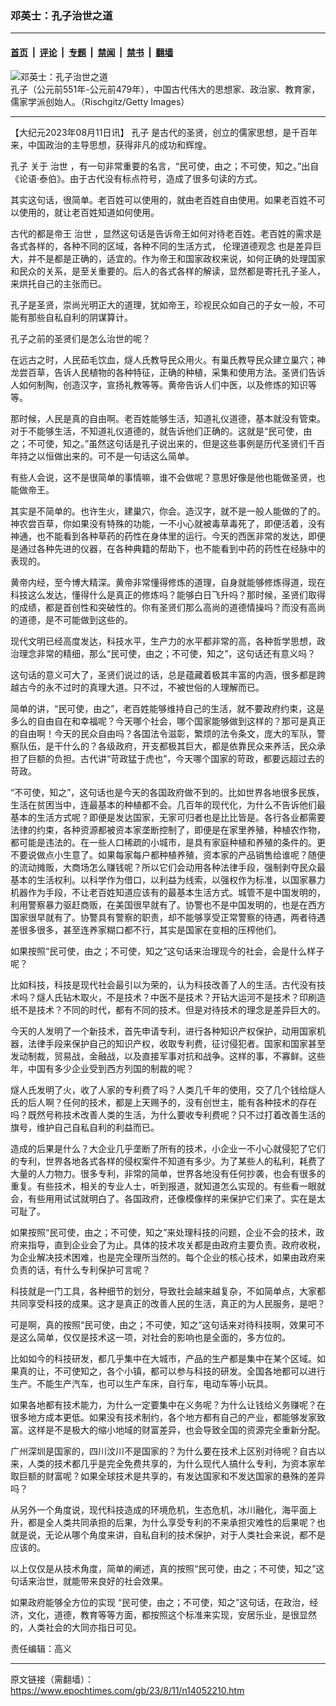 ### 邓英士：孔子治世之道

---

#### [首页](../../../..?n14052210) &nbsp;|&nbsp; [评论](../../../../../epoch-comment?n14052210) &nbsp;|&nbsp; [专题](../../../../../epoch-special?n14052210) &nbsp;|&nbsp; [禁闻](../../../../../epoch-news?n14052210) &nbsp;|&nbsp; [禁书](../../../../../books?n14052210) &nbsp;|&nbsp; [翻墙](https://github.com/gfw-breaker/nogfw/blob/master/README.md?n14052210)


<div><img alt="邓英士：孔子治世之道" class="attachment-djy_600_400 size-djy_600_400 wp-post-image" src="https://i.epochtimes.com/assets/uploads/2022/07/id13772921-ET-Confucius-600x919-600x400.jpg"/>
<div class="caption">
 孔子（公元前551年-公元前479年），中国古代伟大的思想家、政治家、教育家，儒家学派创始人。（Rischgitz/Getty Images）
</div></div><hr/><div class="post_content" id="artbody" itemprop="articleBody">
 <!-- article content begin -->
 <p>
  【大纪元2023年08月11日讯】
  <ok href="https://www.epochtimes.com/gb/tag/%E5%AD%94%E5%AD%90.html">
   孔子
  </ok>
  是古代的圣贤，创立的儒家思想，是千百年来，中国政治的主导思想，获得非凡的成功和辉煌。
 </p>
 <p>
  <ok href="https://www.epochtimes.com/gb/tag/%E5%AD%94%E5%AD%90.html">
   孔子
  </ok>
  关于
  <ok href="https://www.epochtimes.com/gb/tag/%E6%B2%BB%E4%B8%96.html">
   治世
  </ok>
  ，有一句非常重要的名言，“民可使，由之；不可使，知之。”出自《论语·泰伯》。由于古代没有标点符号，造成了很多句读的方式。
 </p>
 <p>
  其实这句话，很简单。老百姓可以使用的，就由老百姓自由使用。如果老百姓不可以使用的，就让老百姓知道如何使用。
 </p>
 <p>
  古代的都是帝王
  <ok href="https://www.epochtimes.com/gb/tag/%E6%B2%BB%E4%B8%96.html">
   治世
  </ok>
  ，显然这句话是告诉帝王如何对待老百姓。老百姓的需求是各式各样的，各种不同的区域，各种不同的生活方式，
  <ok href="https://www.epochtimes.com/gb/tag/%E4%BC%A6%E7%90%86%E9%81%93%E5%BE%B7%E8%A7%82%E5%BF%B5.html">
   伦理道德观念
  </ok>
  也是差异巨大，并不是都是正确的，适宜的。作为帝王和国家政权来说，如何正确的处理国家和民众的关系，是至关重要的。后人的各式各样的解读，显然都是寄托孔子圣人，来烘托自己的主张而已。
 </p>
 <p>
  孔子是圣贤，崇尚光明正大的道理，犹如帝王，珍视民众如自己的子女一般，不可能有那些自私自利的阴谋算计。
 </p>
 <p>
  孔子之前的圣贤们是怎么治世的呢？
 </p>
 <p>
  在远古之时，人民茹毛饮血，燧人氏教导民众用火。有巢氏教导民众建立巢穴；神龙尝百草，告诉人民植物的各种特征，正确的种植，采集和使用方法。圣贤们告诉人如何制陶，创造汉字，宣扬礼教等等。黄帝告诉人们中医，以及修炼的知识等等。
 </p>
 <p>
  那时候，人民是真的自由啊。老百姓能够生活，知道礼仪道德，基本就没有管束。对于不能够生活，不知道礼仪道德的，就告诉他们正确的。这就是“民可使，由之；不可使，知之。”虽然这句话是孔子说出来的，但是这些事例是历代圣贤们千百年持之以恒做出来的。可不是一句话这么简单。
 </p>
 <p>
  有些人会说，这不是很简单的事情嘛，谁不会做呢？意思好像是他也能做圣贤，也能做帝王。
 </p>
 <p>
  其实是不简单的。也许生火，建巢穴，你会。造汉字，就不是一般人能做的了的。神农尝百草，你如果没有特殊的功能，一不小心就被毒草毒死了，即便活着，没有神通，也不能看到各种草药的药性在身体里的运行。今天的西医非常的发达，即便是通过各种先进的仪器，在各种典籍的帮助下，也不能看到中药的药性在经脉中的表现的。
 </p>
 <p>
  黄帝内经，至今博大精深。黄帝非常懂得修炼的道理，自身就能够修炼得道，现在科技这么发达，懂得什么是真正的修炼吗？能够白日飞升吗？那时候，圣贤们取得的成绩，都是首创性和突破性的。你有圣贤们那么高尚的道德情操吗？而没有高尚的道德，是不可能做到这些的。
 </p>
 <p>
  现代文明已经高度发达，科技水平，生产力的水平都非常的高，各种哲学思想，政治理念非常的精细，那么“民可使，由之；不可使，知之”，这句话还有意义吗？
 </p>
 <p>
  这句话的意义可大了，圣贤们说过的话，总是蕴藏着极其丰富的内涵，很多都是跨越古今的永不过时的真理大道。只不过，不被世俗的人理解而已。
 </p>
 <p>
  简单的讲，“民可使，由之”，老百姓能够维持自己的生活，就不要政府约束，这是多么的自由自在和幸福呢？今天哪个社会，哪个国家能够做到这样的？那可是真正的自由啊！今天的民众自由吗？各国法令滋彰，繁烦的法令条文，庞大的军队，警察队伍，是干什么的？各级政府，开支都极其巨大，都是依靠民众来养活，民众承担了巨额的负担。古代讲“苛政猛于虎也”，今天哪个国家的苛政，都要远超过去的苛政。
 </p>
 <p>
  “不可使，知之”，这句话也是今天的各国政府做不到的。比如世界各地很多民族，生活在贫困当中，连最基本的种植都不会。几百年的现代化，为什么不告诉他们最基本的生活方式呢？即便是发达国家，无家可归者也是比比皆是。各行各业都需要法律的约束，各种资源都被资本家垄断控制了，即便是在家里养殖，种植农作物，都可能是违法的。在一些人口稀疏的小城市，是具有家庭种植和养殖的条件的。更不要说做点小生意了。如果每家每户都种植养殖，资本家的产品销售给谁呢？随便的流动摊贩，大商场怎么赚钱呢？所以它们会动用各种法律手段，强制剥夺民众最基本的生活权利。以科学作为借口，以利益为线索，以强权作为标准，以国家暴力机器作为手段，不让老百姓知道应该有的最基本生活方式。城管不是中国发明的，利用警察暴力驱赶商贩，在美国很早就有了。协警也不是中国发明的，也是在西方国家很早就有了。协警具有警察的职责，却不能够享受正常警察的待遇，两者待遇差很多很多，甚至连养家糊口都不行，其实是国家在变相的压榨他们。
 </p>
 <p>
  如果按照“民可使，由之；不可使，知之”这句话来治理现今的社会，会是什么样子呢？
 </p>
 <p>
  比如科技，科技是现代社会最引以为荣的，认为科技改善了人的生活。古代没有技术吗？燧人氏钻木取火，不是技术？中医不是技术？开钻大运河不是技术？印刷造纸不是技术？不同的时代，都有不同的技术。但是对待技术的理念是差异巨大的。
 </p>
 <p>
  今天的人发明了一个新技术，首先申请专利，进行各种知识产权保护，动用国家机器，法律手段来保护自己的知识产权，收取专利费，征讨侵犯者。国家和国家甚至发动制裁，贸易战，金融战，以及直接军事对抗和战争。这样的事，不寡鲜。这些年，中国有多少企业受到西方列国的制裁的呢？
 </p>
 <p>
  燧人氏发明了火，收了人家的专利费了吗？人类几千年的使用，交了几个钱给燧人氏的后人啊？任何的技术，都是上天赐予的，没有创世主，能有各种技术的存在吗？既然号称技术改善人类的生活，为什么要收专利费呢？只不过打着改善生活的旗号，维护自己自私自利的利益而已。
 </p>
 <p>
  造成的后果是什么？大企业几乎垄断了所有的技术，小企业一不小心就侵犯了它们的专利，世界各地各式各样的侵权案件不知道有多少。为了某些人的私利，耗费了大量的人力物力。很多专利，非常的简单，世界各地没有任何抄袭，也会有很多的重复。有些技术，相关的专业人士，听到报道，就知道怎么实现的。有些看一眼就会，有些用用试试就明白了。各国政府，还像模像样的来保护它们来了。实在是太可耻了。
 </p>
 <p>
  如果按照“民可使，由之；不可使，知之”来处理科技的问题，企业不会的技术，政府来指导，直到企业会了为止。具体的技术攻关都是由政府主要负责。政府收税，为企业解决技术困难，也是完全理所当然的。每个企业的核心技术，如果由政府来负责的话，有什么专利保护可言呢？
 </p>
 <p>
  科技就是一门工具，各种细节的划分，导致社会越来越复杂，不如简单点，大家都共同享受科技的成果。这才是真正的改善人民的生活，真正的为人民服务，是吧？
 </p>
 <p>
  可是啊，真的按照“民可使，由之；不可使，知之”这句话来对待科技啊，效果可不是这么简单，仅仅是技术这一项，对社会的影响也是全面的，多方位的。
 </p>
 <p>
  比如如今的科技研发，都几乎集中在大城市，产品的生产都是集中在某个区域。如果真的让，不可使知之，各个小镇，都可以参与科技的研发。全国各地都可以进行生产。不能生产汽车，也可以生产车床，自行车，电动车等小玩具。
 </p>
 <p>
  如果各地都有技术能力，为什么一定要集中在义务呢？为什么让钱给义务赚呢？在很多地方成本更低。如果没有技术制约，各个地方都有自己的产业，都能够发家致富。这样是不是极大的缩小地域的财富差异，也会导致全国的资源完全重新分配。
 </p>
 <p>
  广州深圳是国家的，四川汶川不是国家的？为什么要在技术上区别对待呢？自古以来，人类的技术都几乎是完全免费共享的，为什么现代人搞什么专利，为资本家牟取巨额的财富呢？如果全球技术是共享的，有发达国家和不发达国家的悬殊的差异吗？
 </p>
 <p>
  从另外一个角度说，现代科技造成的环境危机，生态危机，冰川融化，海平面上升，都是全人类共同承担的后果，为什么享受专利的不来承担灾难性的后果呢？也就是说，无论从哪个角度来讲，自私自利的技术保护，对于人类社会来说，都不是应该的。
 </p>
 <p>
  以上仅仅是从技术角度，简单的阐述，真的按照“民可使，由之；不可使，知之”这句话来治世，就能带来良好的社会效果。
 </p>
 <p>
  如果政府能够全方位的实现 “民可使，由之；不可使，知之”这句话，在政治，经济，文化，道德，教育等等方面，都按照这个标准来实现，安居乐业，是很显然的，人类社会的大同亦指日可见。
 </p>
 <p>
  责任编辑：高义
 </p>
 <!-- article content end -->
 <div id="below_article_ad">
 </div>
</div>


---

原文链接（需翻墙）：https://www.epochtimes.com/gb/23/8/11/n14052210.htm